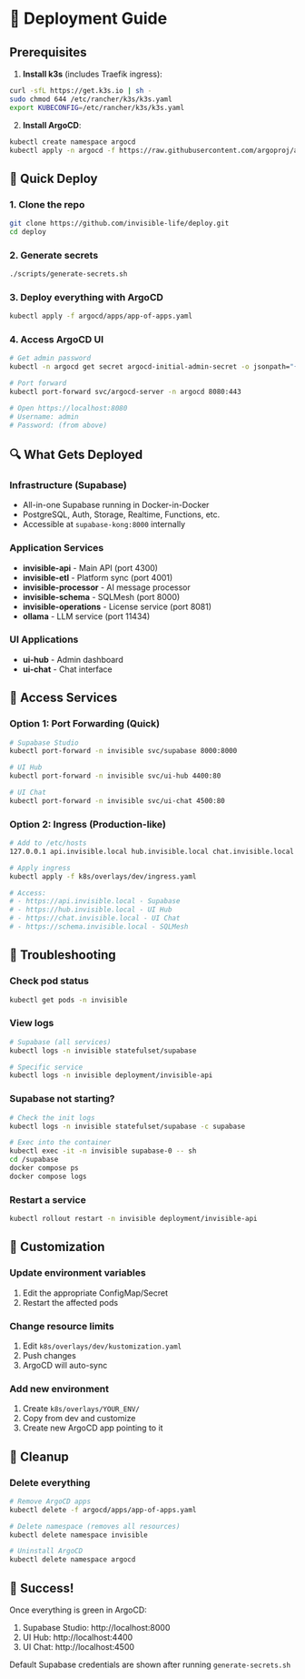 # 🚀 Deployment Guide

## Prerequisites

1. **Install k3s** (includes Traefik ingress):
```bash
curl -sfL https://get.k3s.io | sh -
sudo chmod 644 /etc/rancher/k3s/k3s.yaml
export KUBECONFIG=/etc/rancher/k3s/k3s.yaml
```

2. **Install ArgoCD**:
```bash
kubectl create namespace argocd
kubectl apply -n argocd -f https://raw.githubusercontent.com/argoproj/argo-cd/stable/manifests/install.yaml
```

## 🎯 Quick Deploy

### 1. Clone the repo
```bash
git clone https://github.com/invisible-life/deploy.git
cd deploy
```

### 2. Generate secrets
```bash
./scripts/generate-secrets.sh
```

### 3. Deploy everything with ArgoCD
```bash
kubectl apply -f argocd/apps/app-of-apps.yaml
```

### 4. Access ArgoCD UI
```bash
# Get admin password
kubectl -n argocd get secret argocd-initial-admin-secret -o jsonpath="{.data.password}" | base64 -d

# Port forward
kubectl port-forward svc/argocd-server -n argocd 8080:443

# Open https://localhost:8080
# Username: admin
# Password: (from above)
```

## 🔍 What Gets Deployed

### Infrastructure (Supabase)
- All-in-one Supabase running in Docker-in-Docker
- PostgreSQL, Auth, Storage, Realtime, Functions, etc.
- Accessible at `supabase-kong:8000` internally

### Application Services
- **invisible-api** - Main API (port 4300)
- **invisible-etl** - Platform sync (port 4001)
- **invisible-processor** - AI message processor
- **invisible-schema** - SQLMesh (port 8000)
- **invisible-operations** - License service (port 8081)
- **ollama** - LLM service (port 11434)

### UI Applications
- **ui-hub** - Admin dashboard
- **ui-chat** - Chat interface

## 📡 Access Services

### Option 1: Port Forwarding (Quick)
```bash
# Supabase Studio
kubectl port-forward -n invisible svc/supabase 8000:8000

# UI Hub
kubectl port-forward -n invisible svc/ui-hub 4400:80

# UI Chat
kubectl port-forward -n invisible svc/ui-chat 4500:80
```

### Option 2: Ingress (Production-like)
```bash
# Add to /etc/hosts
127.0.0.1 api.invisible.local hub.invisible.local chat.invisible.local schema.invisible.local

# Apply ingress
kubectl apply -f k8s/overlays/dev/ingress.yaml

# Access:
# - https://api.invisible.local - Supabase
# - https://hub.invisible.local - UI Hub
# - https://chat.invisible.local - UI Chat
# - https://schema.invisible.local - SQLMesh
```

## 🔧 Troubleshooting

### Check pod status
```bash
kubectl get pods -n invisible
```

### View logs
```bash
# Supabase (all services)
kubectl logs -n invisible statefulset/supabase

# Specific service
kubectl logs -n invisible deployment/invisible-api
```

### Supabase not starting?
```bash
# Check the init logs
kubectl logs -n invisible statefulset/supabase -c supabase

# Exec into the container
kubectl exec -it -n invisible supabase-0 -- sh
cd /supabase
docker compose ps
docker compose logs
```

### Restart a service
```bash
kubectl rollout restart -n invisible deployment/invisible-api
```

## 🎨 Customization

### Update environment variables
1. Edit the appropriate ConfigMap/Secret
2. Restart the affected pods

### Change resource limits
1. Edit `k8s/overlays/dev/kustomization.yaml`
2. Push changes
3. ArgoCD will auto-sync

### Add new environment
1. Create `k8s/overlays/YOUR_ENV/`
2. Copy from dev and customize
3. Create new ArgoCD app pointing to it

## 🧹 Cleanup

### Delete everything
```bash
# Remove ArgoCD apps
kubectl delete -f argocd/apps/app-of-apps.yaml

# Delete namespace (removes all resources)
kubectl delete namespace invisible

# Uninstall ArgoCD
kubectl delete namespace argocd
```

## 🎉 Success!

Once everything is green in ArgoCD:
1. Supabase Studio: http://localhost:8000
2. UI Hub: http://localhost:4400
3. UI Chat: http://localhost:4500

Default Supabase credentials are shown after running `generate-secrets.sh`
